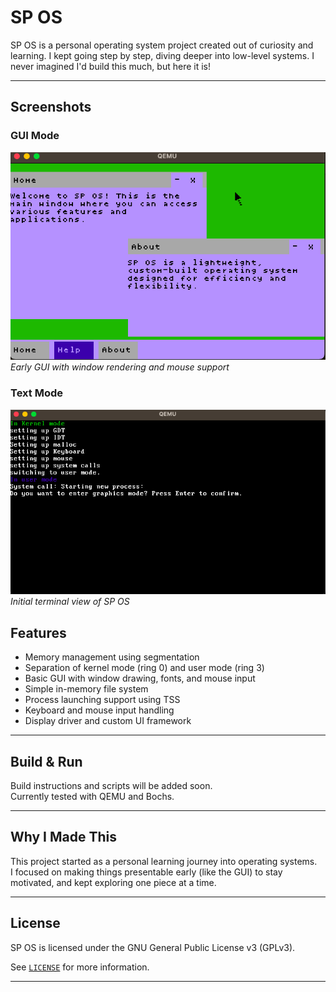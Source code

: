 # SP OS

SP OS is a personal operating system project created out of curiosity and learning. I kept going step by step, diving deeper into low-level systems. I never imagined I'd build this much, but here it is!

---
## Screenshots

### GUI Mode
![SP OS GUI](./assets/screenshots/gui.png)  
*Early GUI with window rendering and mouse support*

### Text Mode
![SP OS Boot](./assets/screenshots/boot.png)  
*Initial terminal view of SP OS*


## Features

- Memory management using segmentation
- Separation of kernel mode (ring 0) and user mode (ring 3)
- Basic GUI with window drawing, fonts, and mouse input
- Simple in-memory file system
- Process launching support using TSS
- Keyboard and mouse input handling
- Display driver and custom UI framework


---

## Build & Run

Build instructions and scripts will be added soon.  
Currently tested with QEMU and Bochs.

---

## Why I Made This

This project started as a personal learning journey into operating systems.  
I focused on making things presentable early (like the GUI) to stay motivated, and kept exploring one piece at a time.

---


## License

SP OS is licensed under the GNU General Public License v3 (GPLv3).  

See [`LICENSE`](./LICENSE) for more information.

---
